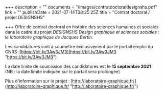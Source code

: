 +++
description = ""
documents = "/images/contratdoctoraldesignshs.pdf"
link = ""
publishDate = 2021-07-14T08:25:25Z
title = "Contrat doctoral / projet DESIGNSHS"

+++
Offre de contrat doctoral en histoire des sciences humaines et sociales dans le cadre du projet _DESIGNSHS Design graphique et sciences sociales : le laboratoire graphique de Jacques Bertin._

Les candidatures sont à soumettre exclusivement par le portail emploi du CNRS :[https://bit.ly/3Aw3JM3](https://bit.ly/3Aw3JM3 "https://bit.ly/3Aw3JM3")

La date limite de soumission des candidatures est le **15 septembre 2021** (NB : la date limite indiquée sur le portail sera prolongée)

Plus d'information sur le projet : [http://laboratoire-graphique.fr/](http://laboratoire-graphique.fr/ "http://laboratoire-graphique.fr/")